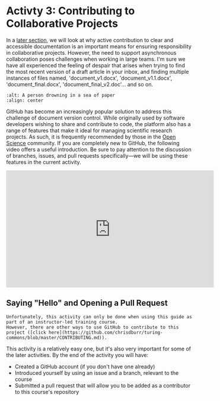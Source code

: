 # Activty 3: Contributing to Collaborative Projects

In a [later section](../chapter4/model_development/model_reporting.md), we will look at why active contribution to clear and accessible documentation is an important means for ensuring responsibility in collaborative projects.
However, the need to support asynchronous collaboration poses challenges when working in large teams.
I'm sure we have all experienced the feeling of despair that arises when trying to find the most recent version of a draft article in your inbox, and finding multiple instances of files named, 'document_v1.docx', 'document_v1.1.docx', 'document_final.docx', 'document_final_v2.doc'... and so on.

```{image} /images/graphics/versions.jpeg
:alt: A person drowning in a sea of paper
:align: center
```

GitHub has become an increasingly popular solution to address this challenge of document version control.
While originally used by software developers wishing to share and contribute to code, the platform also has a range of features that make it ideal for managing scientific research projects.
As such, it is frequently recommended by those in the [Open Science](https://openlifesci.org) community.
If you are completely new to GitHub, the following video offers a useful introduction.
Be sure to pay attention to the discussion of branches, issues, and pull requests specifically—we will be using these features in the current activity.

<iframe width="560" height="315" src="https://www.youtube.com/embed/w3jLJU7DT5E" title="YouTube video player" frameborder="0" allow="accelerometer; autoplay; clipboard-write; encrypted-media; gyroscope; picture-in-picture" allowfullscreen></iframe>

## Saying "Hello" and Opening a Pull Request

```{warning}
Unfortunately, this activity can only be done when using this guide as part of an instructor-led training course.
However, there are other ways to use GitHub to contribute to this project ([click here](https://github.com/chrisdburr/turing-commons/blob/master/CONTRIBUTING.md)).
```

This activity is a relatively easy one, but it's also very important for some of the later activities. By the end of the activity you will have:

- Created a GitHub account (if you don't have one already)
- Introduced yourself by using an issue and a branch, relevant to the course
- Submitted a pull request that will allow you to be added as a contributor to this course's repository

<!---
Activity 1: Contributing to Collaborative Projects

If you are following this guide as part of an online course, there is an associated activity that is designed to help you collaborate with your team.
Please visit https://bit.ly/3lL2KTc to view the associated activity.

If you are reading this as a self-directed exercise, you can instead visit [https://the-turing-way.netlify.app/collaboration/](https://the-turing-way.netlify.app/collaboration/) to read more about collaborative research.
--->

